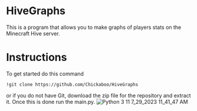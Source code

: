 # HiveGraphs
This is a program that allows you to make graphs of players stats on the Minecraft Hive server.
# Instructions
To get started do this command
```
!git clone https://github.com/Chickaboo/HiveGraphs
```
or if you do not have Git, download the zip file for the repository and extract it. Once this is done run the main.py.
![Python 3 11 7_29_2023 11_41_47 AM](https://github.com/Chickaboo/HiveGraphs/assets/131608268/3381fe2f-3e68-4adf-9260-4ad73b411373)
